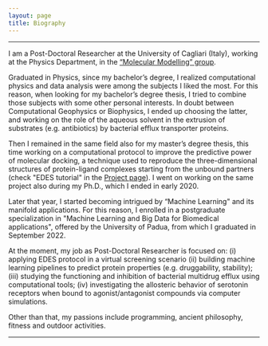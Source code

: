 ```yaml
---
layout: page
title: Biography
---
```

---

<p align="justify">

<p>I am a Post-Doctoral Researcher at the University of Cagliari (Italy), working at the Physics Department, in the <a href="https://molmod.dsf.unica.it/people">“Molecular Modelling” group</a>. <br>

Graduated in Physics, since my bachelor’s degree, I realized computational physics and data analysis were among the subjects I liked the most. For this reason, when looking for my bachelor’s degree thesis, I tried to combine those subjects with some other personal interests. In doubt between Computational Geophysics or Biophysics, I ended up choosing the latter, and working on the role of the aqueous solvent in the extrusion of substrates (e.g. antibiotics) by bacterial efflux transporter proteins.
</p>

<p align="justify">
<p>Then I remained in the same field also for my master’s degree thesis, this time working on a computational protocol to improve the predictive power of molecular docking, a technique used to reproduce the three-dimensional structures of protein-ligand complexes starting from the unbound partners (check "EDES tutorial" in the <a href="https://andysrepo.github.io/projects">Project page</a>). I went on working on the same project also during my Ph.D., which I ended in early 2020. 
</p>
<p align="justify">
<p>Later that year, I started becoming intrigued by “Machine Learning" and its manifold applications. For this reason, I enrolled in a postgraduate specialization in "Machine Learning and Big Data for Biomedical applications", offered by the University of Padua, from which I graduated in September 2022. <br>
<p align="justify">

At the moment, my job as Post-Doctoral Researcher is focused on: (i) applying EDES protocol in a virtual screening scenario  (ii) building machine learning pipelines to predict protein properties (e.g. druggability, stability); (iii) studying the functioning and inhibition of bacterial multidrug efflux using computational tools; (iv) investigating the allosteric behavior of serotonin receptors when bound to agonist/antagonist compounds via computer simulations.

</p>
<p align="justify">
<p>Other than that, my passions include programming, ancient philosophy, fitness and outdoor activities.
</p>
<hr style="height:2px;border-width:0;color:gray;background-color:gray">

</p>

